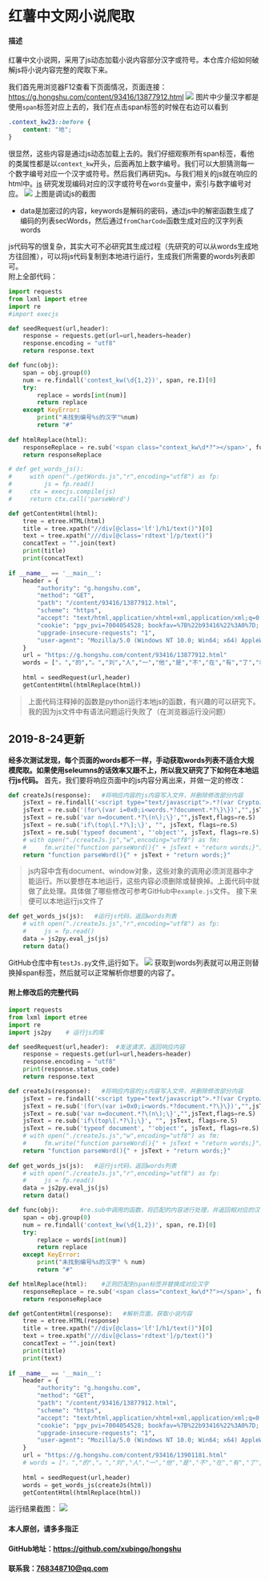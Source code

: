 # 红薯中文网小说爬取

#### 描述
红薯中文小说网，采用了js动态加载小说内容部分汉字或符号。本仓库介绍如何破解js将小说内容完整的爬取下来。

我们首先用浏览器F12查看下页面情况，页面连接：https://g.hongshu.com/content/93416/13877912.html
<img src="./002.png">
图片中少量汉字都是使用```span```标签对应上去的，我们在点击span标签的时候在右边可以看到
```css
.context_kw23::before {
    content: "地";
}
```
很显然，这些内容是通过js动态加载上去的。我们仔细观察所有span标签，看他的类属性都是以```context_kw```开头，后面再加上数字编号。我们可以大胆猜测每一个数字编号对应一个汉字或符号。然后我们再研究js。与我们相关的js就在响应的html中。<a href="./getWords.js">js</a>
研究发现编码对应的汉字或符号在```words```变量中，索引与数字编号对应。
<img src="./001.png">
上图是调试js的截图
- data是加密过的内容，keywords是解码的密码，通过js中的解密函数生成了编码的列表secWords，然后通过```fromCharCode```函数生成对应的汉字列表words

js代码写的很复杂，其实大可不必研究其生成过程（先研究的可以从words生成地方往回推），可以将js代码复制到本地进行运行，生成我们所需要的words列表即可。  
附上全部代码：
```python
import requests
from lxml import etree
import re
#import execjs

def seedRequest(url,header):
    response = requests.get(url=url,headers=header)
    response.encoding = "utf8"
    return response.text

def func(obj):
    span = obj.group(0)
    num = re.findall('context_kw(\d{1,2})', span, re.I)[0]
    try:
        replace = words[int(num)]
        return replace
    except KeyError:
        print("未找到编号%s的汉字"%num)
        return "#"
    
def htmlReplace(html):
    responseReplace = re.sub('<span class="context_kw\d*?"></span>', func, html)
    return responseReplace

# def get_words_js():
#     with open("./getWords.js","r",encoding="utf8") as fp:
#         js = fp.read()
#     ctx = execjs.compile(js)
#     return ctx.call('parseWord')

def getContentHtml(html):
    tree = etree.HTML(html)
    title = tree.xpath("//div[@class='lf']/h1/text()")[0]
    text = tree.xpath("///div[@class='rdtext']/p/text()")
    concatText = "".join(text)
    print(title)
    print(concatText)
    
if __name__ == '__main__':
    header = {
        "authority": "g.hongshu.com",
        "method": "GET",
        "path": "/content/93416/13877912.html",
        "scheme": "https",
        "accept": "text/html,application/xhtml+xml,application/xml;q=0.9,image/webp,image/apng,*/*;q=0.8,application/signed-exchange;v=b3",
        "cookie": "pgv_pvi=7004054528; bookfav=%7B%22b93416%22%3A0%7D; pgv_si=s2563727360; Hm_lvt_e966b218bafd5e76f0872a21b1474006=1566288274,1566295321,1566460817; Hm_lpvt_e966b218bafd5e76f0872a21b1474006=1566460817; yqksid=u5j08hk2dgmrtj0hirfv0niss2",
        "upgrade-insecure-requests": "1",
        "user-agent": "Mozilla/5.0 (Windows NT 10.0; Win64; x64) AppleWebKit/537.36 (KHTML, like Gecko) Chrome/75.0.3770.100 Safari/537.36"
    }
    url = "https://g.hongshu.com/content/93416/13877912.html"
    words = ["，","的","。","刘","人","一","他","是","不","在","有","了","着","”","“","秀","大","上","道","歆","个","名","下","地"]
    
    html = seedRequest(url,header)
    getContentHtml(htmlReplace(html))
```
> 上面代码注释掉的函数是python运行本地js的函数，有兴趣的可以研究下。我的因为js文件中有语法问题运行失败了（在浏览器运行没问题）

## 2019-8-24更新
**经多次测试发现，每个页面的words都不一样，手动获取words列表不适合大规模爬取。如果使用seleumns的话效率又跟不上，所以我又研究了下如何在本地运行js代码。**
首先，我们要将响应页面中的js内容分离出来，并做一定的修改：
```python
def createJs(response):   #将响应内容的js内容写入文件，并删除修改部分内容
    jsText = re.findall('<script type="text/javascript">.*?(var CryptoJS.*?)</script>',response,flags=re.S)[0]
    jsText = re.sub('(for\(var i=0x0;i<words.*?document.*?\}\})',"",jsText,flags=re.S)
    jsText = re.sub('var n=document.*?\(n\);\}',"",jsText,flags=re.S)
    jsText = re.sub('if\(top\[.*?\];\}', "", jsText, flags=re.S)
    jsText = re.sub('typeof document', "'object'", jsText, flags=re.S)
    # with open("./createJs.js","w",encoding="utf8") as fm:
    #     fm.write("function parseWord(){" + jsText + "return words;}")
    return "function parseWord(){" + jsText + "return words;}"
```
> js内容中含有document、window对象，这些对象的调用必须浏览器中才能运行。所以要想在本地运行，这些内容必须删除或替换掉。上面代码中就做了此处理。具体做了哪些修改可参考GitHub中```example.js```文件。
接下来便可以本地运行js文件了
```python
def get_words_js(js):   #运行js代码，返回words列表
    # with open("./createJs.js","r",encoding="utf8") as fp:
    #     js = fp.read()
    data = js2py.eval_js(js)
    return data()
```
GitHub仓库中有```testJs.py```文件,运行如下。
<img src="./006.png">
获取到words列表就可以用正则替换掉span标签，然后就可以正常解析你想要的内容了。
#### 附上修改后的完整代码
```python
import requests
from lxml import etree
import re
import js2py    # 运行js的库

def seedRequest(url,header):  #发送请求，返回响应内容
    response = requests.get(url=url,headers=header)
    response.encoding = "utf8"
    print(response.status_code)
    return response.text

def createJs(response):   #将响应内容的js内容写入文件，并删除修改部分内容
    jsText = re.findall('<script type="text/javascript">.*?(var CryptoJS.*?)</script>',response,flags=re.S)[0]
    jsText = re.sub('(for\(var i=0x0;i<words.*?document.*?\}\})',"",jsText,flags=re.S)
    jsText = re.sub('var n=document.*?\(n\);\}',"",jsText,flags=re.S)
    jsText = re.sub('if\(top\[.*?\];\}', "", jsText, flags=re.S)
    jsText = re.sub('typeof document', "'object'", jsText, flags=re.S)
    # with open("./createJs.js","w",encoding="utf8") as fm:
    #     fm.write("function parseWord(){" + jsText + "return words;}")
    return "function parseWord(){" + jsText + "return words;}"
    
def get_words_js(js):   #运行js代码，返回words列表
    # with open("./createJs.js","r",encoding="utf8") as fp:
    #     js = fp.read()
    data = js2py.eval_js(js)
    return data()

def func(obj):      #re.sub中调用的函数，将匹配的内容进行处理，并返回相对应的汉字
    span = obj.group(0)
    num = re.findall('context_kw(\d{1,2})', span, re.I)[0]
    try:
        replace = words[int(num)]
        return replace
    except KeyError:
        print("未找到编号%s的汉字" % num)
        return "#"

def htmlReplace(html):    #正则匹配到span标签并替换成对应汉字
    responseReplace = re.sub('<span class="context_kw\d*?"></span>', func, html)
    return responseReplace

def getContentHtml(response):   #解析页面，获取小说内容
    tree = etree.HTML(response)
    title = tree.xpath("//div[@class='lf']/h1/text()")[0]
    text = tree.xpath("///div[@class='rdtext']/p/text()")
    concatText = "".join(text) 
    print(title)  
    print(text)
    
if __name__ == '__main__':
    header = {
        "authority": "g.hongshu.com",
        "method": "GET",
        "path": "/content/93416/13877912.html",
        "scheme": "https",
        "accept": "text/html,application/xhtml+xml,application/xml;q=0.9,image/webp,image/apng,*/*;q=0.8,application/signed-exchange;v=b3",
        "cookie": "pgv_pvi=7004054528; bookfav=%7B%22b93416%22%3A0%7D; pgv_si=s2563727360; Hm_lvt_e966b218bafd5e76f0872a21b1474006=1566288274,1566295321,1566460817; Hm_lpvt_e966b218bafd5e76f0872a21b1474006=1566460817; yqksid=u5j08hk2dgmrtj0hirfv0niss2",
        "upgrade-insecure-requests": "1",
        "user-agent": "Mozilla/5.0 (Windows NT 10.0; Win64; x64) AppleWebKit/537.36 (KHTML, like Gecko) Chrome/75.0.3770.100 Safari/537.36"
    }
    url = "https://g.hongshu.com/content/93416/13901181.html"
    # words = ["，","的","。","刘","人","一","他","是","不","在","有","了","着","”","“","秀","大","上","道","歆","个","名","下","地"]
    
    html = seedRequest(url,header)
    words = get_words_js(createJs(html))
    getContentHtml(htmlReplace(html))
```
运行结果截图：
<img src="./005.png">

#### 本人原创，请多多指正
#### GitHub地址：https://github.com/xubingo/hongshu
#### 联系我：768348710@qq.com
